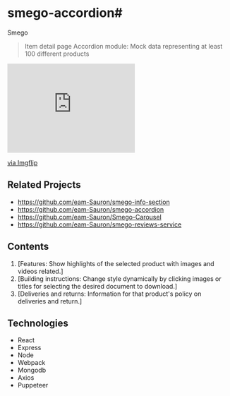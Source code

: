 # smego-accordion# 

Smego

> Item detail page
> Accordion module: 
Mock data representing at least 100 different products

<div style="width:289px;max-width:100%;"><div style="height:0;padding-bottom:69.9%;position:relative;"><iframe width="289" height="202" style="position:absolute;top:0;left:0;width:100%;height:100%;" frameBorder="0" src="https://imgflip.com/embed/454xg2"></iframe></div><p><a href="https://imgflip.com/gif/454xg2">via Imgflip</a></p></div>


## Related Projects

  - https://github.com/eam-Sauron/smego-info-section
  - https://github.com/eam-Sauron/smego-accordion
  - https://github.com/eam-Sauron/Smego-Carousel
  - https://github.com/eam-Sauron/smego-reviews-service

## Contents

1. [Features: Show highlights of the selected product with images and videos related.]
2. [Building instructions: Change style dynamically by clicking images or titles for selecting the desired document to download.]
3. [Deliveries and returns: Information for that product's policy on deliveries and return.]


## Technologies

- React
- Express
- Node
- Webpack
- Mongodb
- Axios
- Puppeteer


